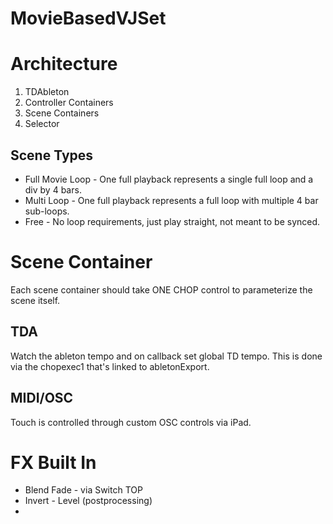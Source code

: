 # MovieBasedVJSet
# Architecture
1. TDAbleton
2. Controller Containers
3. Scene Containers
4. Selector

## Scene Types
* Full Movie Loop - One full playback represents a single full loop and a div by 4 bars.
* Multi Loop - One full playback represents a full loop with multiple 4 bar sub-loops.
* Free - No loop requirements, just play straight, not meant to be synced.

# Scene Container
Each scene container should take ONE CHOP control to parameterize the scene itself.  


## TDA

Watch the ableton tempo and on callback set global TD tempo.
This is done via the chopexec1 that's linked to abletonExport.

## MIDI/OSC
Touch is controlled through custom OSC controls via iPad.


# FX Built In
* Blend Fade - via Switch TOP
* Invert - Level (postprocessing)
* 


